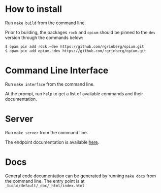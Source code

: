 # How to install
Run `make build` from the command line.

Prior to building, the packages `rock` and `opium` should be pinned to the 
`dev` version through the commands below:
```
$ opam pin add rock.~dev https://github.com/rgrinberg/opium.git
$ opam pin add opium.~dev https://github.com/rgrinberg/opium.git
```

# Command Line Interface
Run `make interface` from the command line.

At the prompt, run `help` to get a list of available commands and their
documentation.

# Server
Run `make server` from the command line.

The endpoint documentation is available
[here](https://documenter.getpostman.com/view/13897801/TVssk8me).

# Docs
General code documentation can be generated by running `make docs` from the
command line. The entry point is at `_build/default/_doc/_html/index.html`
